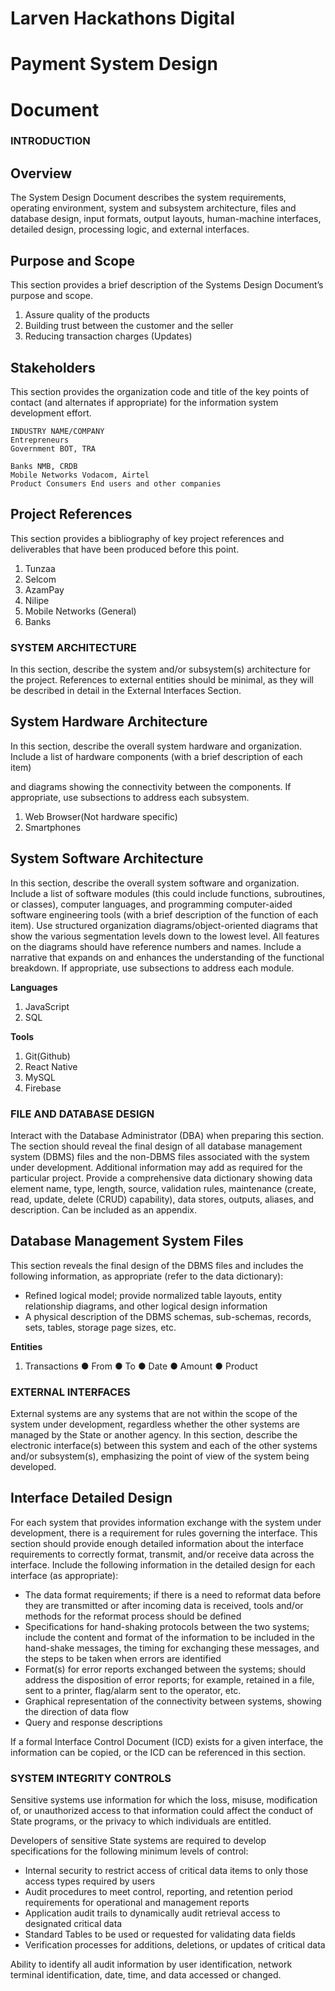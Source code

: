 # Larven Hackathons Digital

# Payment System Design

# Document

### INTRODUCTION

## Overview

The System Design Document describes the system requirements, operating
environment, system and subsystem architecture, files and database design,
input formats, output layouts, human-machine interfaces, detailed design,
processing logic, and external interfaces.

## Purpose and Scope

This section provides a brief description of the Systems Design Document’s
purpose and scope.

1. Assure quality of the products
2. Building trust between the customer and the seller
3. Reducing transaction charges (Updates)

## Stakeholders

This section provides the organization code and title of the key points of
contact (and alternates if appropriate) for the information system development
effort.

```
INDUSTRY NAME/COMPANY
Entrepreneurs
Government BOT, TRA
```

```
Banks NMB, CRDB
Mobile Networks Vodacom, Airtel
Product Consumers End users and other companies
```
## Project References

This section provides a bibliography of key project references and
deliverables that have been produced before this point.

1. Tunzaa
2. Selcom
3. AzamPay
4. Nilipe
5. Mobile Networks (General)
6. Banks

### SYSTEM ARCHITECTURE

In this section, describe the system and/or subsystem(s) architecture for the
project. References to external entities should be minimal, as they will be
described in detail in the External Interfaces Section.

## System Hardware Architecture

In this section, describe the overall system hardware and organization.
Include a list of hardware components (with a brief description of each item)


and diagrams showing the connectivity between the components. If
appropriate, use subsections to address each subsystem.

1. Web Browser(Not hardware specific)
2. Smartphones

## System Software Architecture

In this section, describe the overall system software and organization. Include
a list of software modules (this could include functions, subroutines, or
classes), computer languages, and programming computer-aided software
engineering tools (with a brief description of the function of each item). Use
structured organization diagrams/object-oriented diagrams that show the
various segmentation levels down to the lowest level. All features on the
diagrams should have reference numbers and names. Include a narrative that
expands on and enhances the understanding of the functional breakdown. If
appropriate, use subsections to address each module.

**Languages**

1. JavaScript
2. SQL

**Tools**

1. Git(Github)
2. React Native
3. MySQL
4. Firebase


### FILE AND DATABASE DESIGN

Interact with the Database Administrator (DBA) when preparing this section.
The section should reveal the final design of all database management system
(DBMS) files and the non-DBMS files associated with the system under
development. Additional information may add as required for the particular
project. Provide a comprehensive data dictionary showing data element
name, type, length, source, validation rules, maintenance (create, read, update,
delete (CRUD) capability), data stores, outputs, aliases, and description. Can
be included as an appendix.

## Database Management System Files

This section reveals the final design of the DBMS files and includes the
following information, as appropriate (refer to the data dictionary):

- Refined logical model; provide normalized table layouts, entity
relationship diagrams, and other logical design information
- A physical description of the DBMS schemas, sub-schemas, records,
sets, tables, storage page sizes, etc.

**Entities**

1. Transactions
    ● From
    ● To
    ● Date
    ● Amount
    ● Product


### EXTERNAL INTERFACES

External systems are any systems that are not within the scope of the system
under development, regardless whether the other systems are managed by
the State or another agency. In this section, describe the electronic
interface(s) between this system and each of the other systems and/or
subsystem(s), emphasizing the point of view of the system being developed.

## Interface Detailed Design

For each system that provides information exchange with the system under
development, there is a requirement for rules governing the interface. This
section should provide enough detailed information about the interface
requirements to correctly format, transmit, and/or receive data across the
interface. Include the following information in the detailed design for each
interface (as appropriate):

- The data format requirements; if there is a need to reformat data
before they are transmitted or after incoming data is received, tools and/or
methods for the reformat process should be defined
- Specifications for hand-shaking protocols between the two systems;
include the content and format of the information to be included in the
hand-shake messages, the timing for exchanging these messages, and the
steps to be taken when errors are identified
- Format(s) for error reports exchanged between the systems; should
address the disposition of error reports; for example, retained in a file, sent to
a printer, flag/alarm sent to the operator, etc.
- Graphical representation of the connectivity between systems,
showing the direction of data flow
- Query and response descriptions


If a formal Interface Control Document (ICD) exists for a given interface, the
information can be copied, or the ICD can be referenced in this section.


### SYSTEM INTEGRITY CONTROLS

Sensitive systems use information for which the loss, misuse, modification of,
or unauthorized access to that information could affect the conduct of State
programs, or the privacy to which individuals are entitled.

Developers of sensitive State systems are required to develop specifications
for the following minimum levels of control:

- Internal security to restrict access of critical data items to only those
access types required by users
- Audit procedures to meet control, reporting, and retention period
requirements for operational and management reports
- Application audit trails to dynamically audit retrieval access to
designated critical data
- Standard Tables to be used or requested for validating data fields
- Verification processes for additions, deletions, or updates of critical
data

Ability to identify all audit information by user identification, network terminal
identification, date, time, and data accessed or changed.


